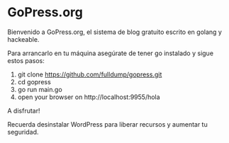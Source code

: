# GoPress.org

Bienvenido a GoPress.org, el sistema de blog gratuito escrito en golang y hackeable.

Para arrancarlo en tu máquina asegúrate de tener go instalado y sigue estos pasos:

1. git clone https://github.com/fulldump/gopress.git
2. cd gopress
3. go run main.go
4. open your browser on http://localhost:9955/hola

A disfrutar!

Recuerda desinstalar WordPress para liberar recursos y aumentar tu seguridad.

